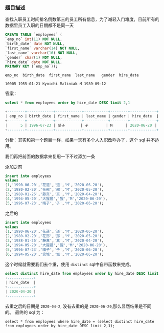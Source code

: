 ### 题目描述
查找入职员工时间排名倒数第三的员工所有信息，为了减轻入门难度，目前所有的数据里员工入职的日期都不是同一天
```sql
CREATE TABLE `employees` (
`emp_no` int(11) NOT NULL,
`birth_date` date NOT NULL,
`first_name` varchar(14) NOT NULL,
`last_name` varchar(16) NOT NULL,
`gender` char(1) NOT NULL,
`hire_date` date NOT NULL,
PRIMARY KEY (`emp_no`));
```

```
emp_no	birth_date	first_name	last_name	gender	hire_date

10005 1955-01-21 Kyoichi Maliniak M 1989-09-12
```

答案：
```sql
select * from employees order by hire_date DESC limit 2,1

+--------+------------+------------+-----------+--------+------------+
| emp_no | birth_date | first_name | last_name | gender | hire_date  |
+--------+------------+------------+-----------+--------+------------+
|      5 | 1996-07-23 | 晴子       | 子        | M      | 2020-06-20 |
+--------+------------+------------+-----------+--------+------------+
```

分析：其实和第一个题目一样，如果一天有多个人入职改咋办了，这个 sql 并不适用。

我们再把前面的数据拿来复用一下不过添加一条

添加之前
```sql
insert into employees 
values
(1,'1990-06-20','花道','道','M','2020-06-20'),
(2,'1980-02-20','花邢','邢','M','2020-05-20'),
(3,'1988-01-26','藤真','真','M','2020-04-20'),
(4,'1994-05-20','大猩猩','猩','M','2020-06-20'),
(5,'1996-07-23','晴子','子','M','2020-06-20');
```

之后的

```sql
insert into employees 
values
(1,'1990-06-20','花道','道','M','2020-06-20'),
(2,'1980-02-20','花邢','邢','M','2020-05-20'),
(3,'1988-01-26','藤真','真','M','2020-04-20'),
(4,'1994-05-20','大猩猩','猩','M','2020-06-20'),
(5,'1996-07-23','晴子','子','M','2020-06-20'),
(6,'1994-05-20','宫城','城','M','2020-06-20');
```

这个时候就需要我们去个重，使用 `distinct` sql中自带函数来完成。
```sql
select distinct hire_date from employees order by hire_date DESC limit 2,1
+------------+
| hire_date  |
+------------+
| 2020-04-20 |
+------------+
```
去重之后的日期是 `2020-04-2`, 没有去重的是 `2020-06-20`,那么显然结果是不同的。
最终的 sql 为：

```
select * from employees where hire_date = (select distinct hire_date from employees order by hire_date DESC limit 2,1);
```